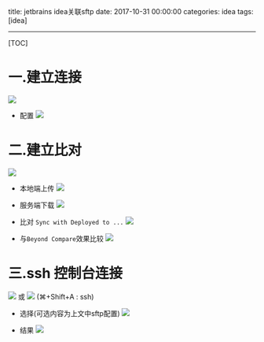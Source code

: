 ﻿title: jetbrains idea关联sftp
date: 2017-10-31 00:00:00
categories: idea
tags: [idea]

---

[TOC]

# 一.建立连接
![](http://7xnbs3.com1.z0.glb.clouddn.com/17-11-6/10358298.jpg)

- 配置
![](http://7xnbs3.com1.z0.glb.clouddn.com/17-11-6/91951292.jpg)

# 二.建立比对
![](http://7xnbs3.com1.z0.glb.clouddn.com/17-11-6/79165162.jpg)

- 本地端上传
![](http://7xnbs3.com1.z0.glb.clouddn.com/17-11-6/84534053.jpg)

- 服务端下载
![](http://7xnbs3.com1.z0.glb.clouddn.com/17-11-6/58648347.jpg)

- 比对 `Sync with Deployed to ...`
![](http://7xnbs3.com1.z0.glb.clouddn.com/17-11-6/50881109.jpg)

- 与`Beyond Compare`效果比较
![](http://7xnbs3.com1.z0.glb.clouddn.com/17-11-6/65025653.jpg)

# 三.ssh 控制台连接

![](http://7xnbs3.com1.z0.glb.clouddn.com/17-11-6/90926757.jpg)
或
![](http://7xnbs3.com1.z0.glb.clouddn.com/17-11-6/42884141.jpg) (⌘+Shift+A : ssh)

- 选择(可选内容为上文中sftp配置)
![](http://7xnbs3.com1.z0.glb.clouddn.com/17-11-6/23552797.jpg)

- 结果
![](http://7xnbs3.com1.z0.glb.clouddn.com/17-11-6/71290933.jpg)
